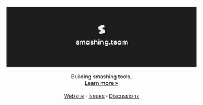 

<p align="center">
  <a href="https://github.com/smashing-team/smashing.tools">
   <img src="https://raw.githubusercontent.com/smashing-team/.github/main/profile/organization-promo.png" alt="Logo">
  </a>

  <p align="center">
    Building smashing tools.
    <br />
    <a href="https://smashing.team"><strong>Learn more »</strong></a>
    <br />
    <br />
    <a href="https://smashing.team">Website</a>
    ·
    <a href="https://github.com/smashing-team/smashing.tools/issues">Issues</a>
    ·
    <a href="https://github.com/orgs/smashing-team/discussions">Discussions</a>
  </p>
</p>
